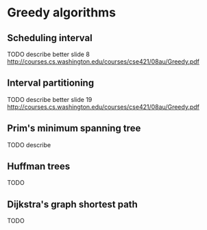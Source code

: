 # Greedy algorithms

## Scheduling interval 

TODO describe better  slide 8 http://courses.cs.washington.edu/courses/cse421/08au/Greedy.pdf

## Interval partitioning 

TODO describe better  slide 19 http://courses.cs.washington.edu/courses/cse421/08au/Greedy.pdf

## Prim's minimum spanning tree

TODO describe

## Huffman trees

TODO


## Dijkstra's graph shortest path

TODO

